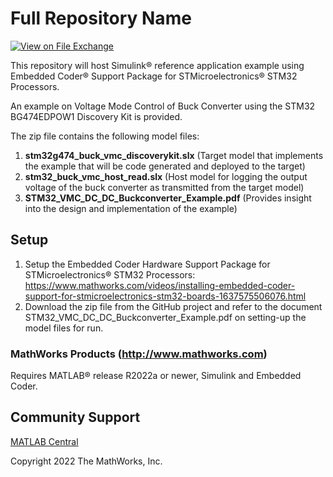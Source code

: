 # Full Repository Name 
<!-- This is the "Title of the contribution" that was approved during the Community Contribution Review Process --> 

[![View <File Exchange Title> on File Exchange](https://www.mathworks.com/matlabcentral/images/matlab-file-exchange.svg)](https://www.mathworks.com/matlabcentral/fileexchange/####-file-exchange-title)  
<!-- Add this icon to the README if this repo also appears on File Exchange via the "Connect to GitHub" feature --> 
This repository will host Simulink® reference application example using Embedded Coder® Support Package for STMicroelectronics® STM32 Processors. 

An example on Voltage Mode Control of Buck Converter using the STM32 BG474EDPOW1 Discovery Kit is provided.

The zip file contains the following model files:

1. **stm32g474_buck_vmc_discoverykit.slx** (Target model that implements the example that will be code generated and deployed to the target)
2. **stm32_buck_vmc_host_read.slx** (Host model for logging the output voltage of the buck converter as transmitted from the target model)
3. **STM32_VMC_DC_DC_Buckconverter_Example.pdf** (Provides insight into the design and implementation of the example)


<!--- If your project includes a visualation or any images or an App please include a screenshot in this README --->

<!--- Markdown supports the following HTML entities: © - &copy;  ® - &reg;  ™ - &trade;
More information about Trademarks can be found internally within the Checklist for Community Contributions and Supportfiles Confluence page--->
<!--- Please remember to delete all template related text that you are not using within your README.md ---> 

## Setup 

1. Setup the Embedded Coder Hardware Support Package for STMicroelectronics® STM32 Processors:
https://www.mathworks.com/videos/installing-embedded-coder-support-for-stmicroelectronics-stm32-boards-1637575506076.html
2. Download the zip file from the GitHub project and refer to the document STM32_VMC_DC_DC_Buckconverter_Example.pdf on setting-up the model files for run.

### MathWorks Products (http://www.mathworks.com)
Requires MATLAB® release R2022a or newer, Simulink and Embedded Coder.

## Community Support
[MATLAB Central](https://www.mathworks.com/matlabcentral)

Copyright 2022 The MathWorks, Inc.

<!-- Include any Trademarks if this is the first time mentioning trademarked products (For Example:  MATLAB&reg; Simulink&reg; Trademark&trade; Simulink Test&#8482;) --> 

